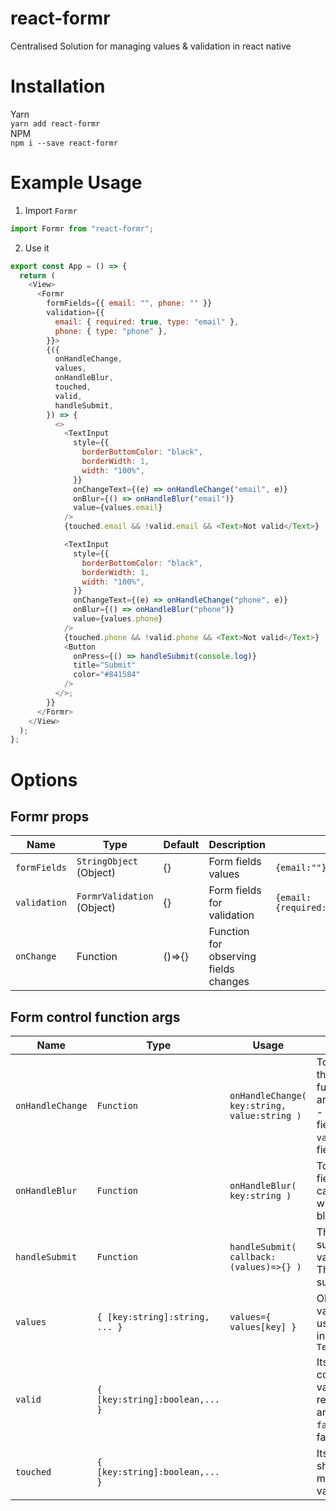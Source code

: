 # react-formr

Centralised Solution for managing values & validation in react native

# Installation

Yarn \
`yarn add react-formr` \
NPM \
`npm i --save react-formr`

# Example Usage

1. Import `Formr`

```javascript
import Formr from "react-formr";
```

2. Use it

```javascript
export const App = () => {
  return (
    <View>
      <Formr
        formFields={{ email: "", phone: "" }}
        validation={{
          email: { required: true, type: "email" },
          phone: { type: "phone" },
        }}>
        {({
          onHandleChange,
          values,
          onHandleBlur,
          touched,
          valid,
          handleSubmit,
        }) => {
          <>
            <TextInput
              style={{
                borderBottomColor: "black",
                borderWidth: 1,
                width: "100%",
              }}
              onChangeText={(e) => onHandleChange("email", e)}
              onBlur={() => onHandleBlur("email")}
              value={values.email}
            />
            {touched.email && !valid.email && <Text>Not valid</Text>}

            <TextInput
              style={{
                borderBottomColor: "black",
                borderWidth: 1,
                width: "100%",
              }}
              onChangeText={(e) => onHandleChange("phone", e)}
              onBlur={() => onHandleBlur("phone")}
              value={values.phone}
            />
            {touched.phone && !valid.phone && <Text>Not valid</Text>}
            <Button
              onPress={() => handleSubmit(console.log)}
              title="Submit"
              color="#841584"
            />
          </>;
        }}
      </Formr>
    </View>
  );
};
```

# Options

## Formr props

| Name         | Type                       | Default | Description                           | Example                                |
| ------------ | -------------------------- | ------- | ------------------------------------- | -------------------------------------- |
| `formFields` | `StringObject` (Object)    | {}      | Form fields values                    | `{email:""}`                           |
| `validation` | `FormrValidation` (Object) | {}      | Form fields for validation            | `{email:{required:true,type:"email"}}` |
| `onChange`   | Function                   | ()=>{}  | Function for observing fields changes |                                        |

## Form control function args

| Name             | Type                           | Usage                                        | Descripion                                                                                                               | Example                                                                                         |
| ---------------- | ------------------------------ | -------------------------------------------- | ------------------------------------------------------------------------------------------------------------------------ | ----------------------------------------------------------------------------------------------- |
| `onHandleChange` | `Function`                     | `onHandleChange( key:string, value:string )` | To set value of the field, call this function with arguments: `key` - which input field to update. `value` to that field | ` <TextInput onChangeText={ (text)=> onHandleChange("email":text) } />`                         |
| `onHandleBlur`   | `Function`                     | `onHandleBlur( key:string )`                 | To set which field is blurred, call this function with key on blurrEvent                                                 | `<TextInput onBlur={ ()=> onHandleBlur("email") } />`                                           |
| `handleSubmit`   | `Function`                     | `handleSubmit( callback:(values)=>{} )`      | This handle submit button & validation flow. This is used to submit form.                                                | `<Button title="Submit" onPress={ ()=> handleSubmit( (values)=> submitFormToApi(values) ) } />` |
| `values`         | `{ [key:string]:string, ... }` | `values={ values[key] }`                     | Objct of field values, can be used for value input for the `TextInput`                                                   | `<TextInput value={values.email} />`                                                            |
| `valid`          | `{ [key:string]:boolean,... }` |                                              | Its is This object contains validation results,`true`:valid and `false`:validation fail.                                 | `{!valid.email && <Text> This fields is invalid </Text>}`                                       |
| `touched`        | `{ [key:string]:boolean,... }` |                                              | Its is used to show error message on validation fail.                                                                    | `{touched.email && !valid.email && <Text> This fields is invalid </Text>}`                      |
